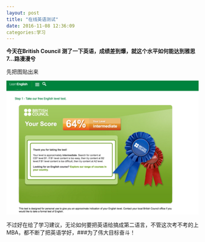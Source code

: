 ```yaml
---
layout: post
title: "在线英语测试"
date: 2016-11-08 12:36:09
categories:学习
---
```



 **今天在British Council 测了一下英语，成绩差到爆，就这个水平如何能达到雅思7...路漫漫兮**

先把图贴出来

![image](https://github.com/jiangzerui/picture_blog/raw/master/test%20level.jpg)

不过好在给了学习建议，无论如何要把英语给搞成第二语言，不管这次考不考的上MBA，都不断了把英语学好，###为了伟大目标奋斗！

  